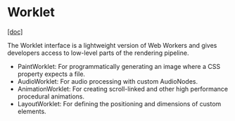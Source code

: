# Worklet
[[doc]](https://developer.mozilla.org/en-US/docs/Web/API/Worklet)

The Worklet interface is a lightweight version of Web Workers and gives developers access to low-level parts of the rendering pipeline.

- PaintWorklet: For programmatically generating an image where a CSS property expects a file.
- AudioWorklet: For audio processing with custom AudioNodes.
- AnimationWorklet: For creating scroll-linked and other high performance procedural animations.
- LayoutWorklet: For defining the positioning and dimensions of custom elements.
